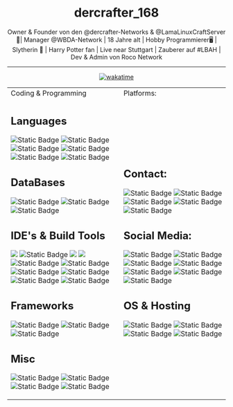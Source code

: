 <div align="center">
<h1>dercrafter_168</h1>
<p>
    Owner & Founder von den @dercrafter-Networks & @LamaLinuxCraftServer 👑| Manager @WBDA-Network | 18 Jahre alt | Hobby Programmierer🖥 | Slytherin 💚 | Harry Potter fan | Live near Stuttgart | Zauberer auf #LBAH | Dev & Admin von Roco Network
</p>

------
[![wakatime](https://wakatime.com/badge/user/1b5acfeb-7d62-4d9b-8610-26fb210e7ec1.svg)](https://wakatime.com/@1b5acfeb-7d62-4d9b-8610-26fb210e7ec1)

<table style="border-collapse: collapse; border: none;">
  <tr>
    <td>Coding & Programming</td>
    <td>Platforms:</td>
  </tr>
  <tr>
    <td>
        <h2>Languages</h2>
        <p>
           <img alt="Static Badge" src="https://img.shields.io/badge/HTML5-E34F26?style=for-the-badge&logo=html5&logoColor=white">
           <img alt="Static Badge" src="https://img.shields.io/badge/CSS3-1572B6?style=for-the-badge&logo=css3&logoColor=white">
           <img alt="Static Badge" src="https://img.shields.io/badge/JavaScript-323330?style=for-the-badge&logo=javascript&logoColor=F7DF1E">
           <img alt="Static Badge" src="https://img.shields.io/badge/java-%23ED8B00.svg?style=for-the-badge&logo=openjdk&logoColor=white">
           <img alt="Static Badge" src="https://img.shields.io/badge/cplusplus-005C84?style=for-the-badge&logo=cplusplus&color=blue">
           <img alt="Static Badge" src="https://img.shields.io/badge/python-005C84?style=for-the-badge&logo=python&color=black">
        </p>
    <h2>DataBases</h2>
    <p>
       <img alt="Static Badge" src="https://img.shields.io/badge/MySQL-005C84?style=for-the-badge&logo=mysql&logoColor=white">
       <img alt="Static Badge" src="https://img.shields.io/badge/SQLite-005C84?style=for-the-badge&logo=sqlite&logoColor=white">
       <img alt="Static Badge" src="https://img.shields.io/badge/mariadb-005C84?style=for-the-badge&logo=mariadb&logoColor=%23003B57"> 
    </p>
    <h2>IDE's & Build Tools</h2>
    <p>
        <img src="https://img.shields.io/badge/IntelliJ_IDEA-000000.svg?style=for-the-badge&logo=intellij-idea&logoColor=white">
        <img alt="Static Badge" src="https://img.shields.io/badge/webstorm-f?style=for-the-badge&logo=webstorm&color=black">
        <img src="https://img.shields.io/badge/PyCharm-000000.svg?&style=for-the-badge&logo=PyCharm&logoColor=white">
        <img src="https://img.shields.io/badge/VSCode-0078D4?style=for-the-badge&logo=visual%20studio%20code&logoColor=white">
        <img alt="Static Badge" src="https://img.shields.io/badge/MBED.OS-f?style=for-the-badge&logo=stmicroelectronics&color=black">
        <img alt="Static Badge" src="https://img.shields.io/badge/armkeil-f?style=for-the-badge&logo=armkeil&color=black">
        <br>
        <img alt="Static Badge" src="https://img.shields.io/badge/apachemaven-005C84?style=for-the-badge&logo=apachemaven&logoColor=%23C71A36&labelColor=black&color=black">
        <img alt="Static Badge" src="https://img.shields.io/badge/gradle-005C84?style=for-the-badge&logo=gradle&logoColor=%2302303A&labelColor=black&color=black"> 
        <img alt="Static Badge" src="https://img.shields.io/badge/kotlin-f?style=for-the-badge&logo=kotlin&color=black">
        <img alt="Static Badge" src="https://img.shields.io/badge/apache%20groovy-f?style=for-the-badge&logo=apachegroovy&color=black">
    </p>  
    <h2>Frameworks</h2>
    <p>
        <img alt="Static Badge" src="https://img.shields.io/badge/spigotmc-005C84?style=for-the-badge&logo=spigotmc&color=black">
        <img alt="Static Badge" src="https://img.shields.io/badge/velocity-005C84?style=for-the-badge&logo=velocity&color=black">
        <img alt="Static Badge" src="https://img.shields.io/badge/forge-005C84?style=for-the-badge&logo=condaforge&color=black">
    </p>
    <h2>Misc</h2>
    <p>
        <img alt="Static Badge" src="https://img.shields.io/badge/git-f?style=for-the-badge&logo=git&color=black">
        <img alt="Static Badge" src="https://img.shields.io/badge/gitea-f?style=for-the-badge&logo=gitea&color=black">
        <img alt="Static Badge" src="https://img.shields.io/badge/github-f?style=for-the-badge&logo=github&color=black">
        <img alt="Static Badge" src="https://img.shields.io/badge/uml-f?style=for-the-badge&logo=uml&color=black">
    </p>
</td>
    <td>
        <h2>Contact:</h2>
        <p>
            <img alt="Static Badge" src="https://img.shields.io/badge/teamspeak-f?style=for-the-badge&logo=teamspeak&color=black">
            <img alt="Static Badge" src="https://img.shields.io/badge/discord-f?style=for-the-badge&logo=discord&color=black">
            <img alt="Static Badge" src="https://img.shields.io/badge/threema-f?style=for-the-badge&logo=threema&color=black">
            <img alt="Static Badge" src="https://img.shields.io/badge/telegram-f?style=for-the-badge&logo=telegram&color=black">
            <img alt="Static Badge" src="https://img.shields.io/badge/signal-f?style=for-the-badge&logo=signal&color=black">
        </p>
        <h2>Social Media:</h2>
        <p>
            <img alt="Static Badge" src="https://img.shields.io/badge/twitter-f?style=for-the-badge&logo=x&color=black">
            <img alt="Static Badge" src="https://img.shields.io/badge/threads-f?style=for-the-badge&logo=threads&color=black">
            <img alt="Static Badge" src="https://img.shields.io/badge/instagram-f?style=for-the-badge&logo=instagram&color=black">
            <img alt="Static Badge" src="https://img.shields.io/badge/twitch-f?style=for-the-badge&logo=twitch&color=black">
            <img alt="Static Badge" src="https://img.shields.io/badge/youtube-f?style=for-the-badge&logo=youtube&labelColor=red&color=black">
            <img alt="Static Badge" src="https://img.shields.io/badge/tiktok-f?style=for-the-badge&logo=tiktok&color=black">
            <img alt="Static Badge" src="https://img.shields.io/badge/bereal-f?style=for-the-badge&logo=bereal&color=black">
        </p>
        <h2>OS & Hosting</h2>
        <p>
            <img alt="Static Badge" src="https://img.shields.io/badge/ubuntu-f?style=for-the-badge&logo=ubuntu&color=black">
            <img alt="Static Badge" src="https://img.shields.io/badge/linux-f?style=for-the-badge&logo=linux&color=black">
            <img alt="Static Badge" src="https://img.shields.io/badge/kalilinux-f?style=for-the-badge&logo=kalilinux&labelColor=black&color=blue">
            <img alt="Static Badge" src="https://img.shields.io/badge/debian-f?style=for-the-badge&logo=debian&labelColor=%23A81D33&color=black">
        </p>
    </td>
  </tr>
</table>


</div>
